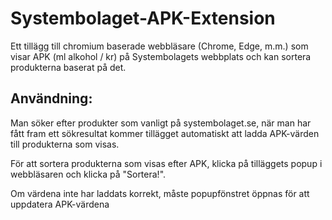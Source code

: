 # Systembolaget-APK-Extension

Ett tillägg till chromium baserade webbläsare (Chrome, Edge, m.m.) som visar APK (ml alkohol / kr) på Systembolagets webbplats och kan sortera produkterna baserat på det. 


## Användning:

Man söker efter produkter som vanligt på systembolaget.se, när man har fått fram ett sökresultat kommer tillägget automatiskt att ladda APK-värden till produkterna som visas.

För att sortera produkterna som visas efter APK, klicka på tilläggets popup i webbläsaren och klicka på "Sortera!".

Om värdena inte har laddats korrekt, måste popupfönstret öppnas för att uppdatera APK-värdena
